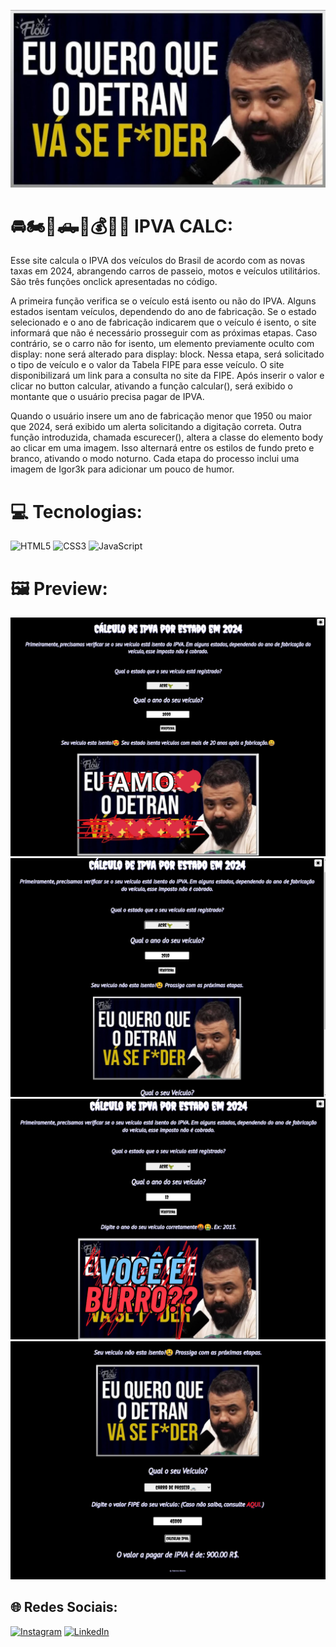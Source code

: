 ![img](/odeioo.jpg)
# 🚘🏍️🚚🛻💸💰😡🤬 IPVA CALC:
Esse site calcula o IPVA dos veículos do Brasil de acordo com as novas taxas em 2024, abrangendo carros de passeio, motos e veículos utilitários. São três funções onclick apresentadas no código.

A primeira função verifica se o veículo está isento ou não do IPVA. Alguns estados isentam veículos, dependendo do ano de fabricação. Se o estado selecionado e o ano de fabricação indicarem que o veículo é isento, o site informará que não é necessário prosseguir com as próximas etapas. Caso contrário, se o carro não for isento, um elemento previamente oculto com display: none será alterado para display: block. Nessa etapa, será solicitado o tipo de veículo e o valor da Tabela FIPE para esse veículo. O site disponibilizará um link para a consulta no site da FIPE. Após inserir o valor e clicar no button calcular, ativando a função calcular(), será exibido o montante que o usuário precisa pagar de IPVA.

Quando o usuário insere um ano de fabricação menor que 1950 ou maior que 2024, será exibido um alerta solicitando a digitação correta. Outra função introduzida, chamada escurecer(), altera a classe do elemento body ao clicar em uma imagem. Isso alternará entre os estilos de fundo preto e branco, ativando o modo noturno. Cada etapa do processo inclui uma imagem de Igor3k para adicionar um pouco de humor.

# 💻 Tecnologias:
![HTML5](https://img.shields.io/badge/html5-%23E34F26.svg?style=for-the-badge&logo=html5&logoColor=white) ![CSS3](https://img.shields.io/badge/css3-%231572B6.svg?style=for-the-badge&logo=css3&logoColor=white) ![JavaScript](https://img.shields.io/badge/javascript-%23323330.svg?style=for-the-badge&logo=javascript&logoColor=%23F7DF1E) 

# 🖼️ Preview: 
![img](/isento.png)
![img](/naoisento.png)
![img](/burro.png)
![img](/valor.png)


## 🌐 Redes Sociais:
[![Instagram](https://img.shields.io/badge/Instagram-%23E4405F.svg?logo=Instagram&logoColor=white)](https://instagram.com/fabricio_ribeiro22) [![LinkedIn](https://img.shields.io/badge/LinkedIn-%230077B5.svg?logo=linkedin&logoColor=white)](www.linkedin.com/in/fabricio-da-silva-ribeiro-8b5a12206) 





